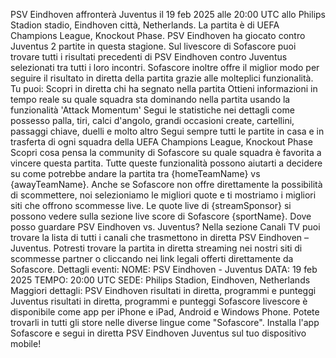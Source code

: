 PSV Eindhoven affronterà Juventus il 19 feb 2025 alle 20:00 UTC allo Philips Stadion stadio, Eindhoven città, Netherlands. La partita è di UEFA Champions League, Knockout Phase.
PSV Eindhoven ha giocato contro Juventus 2 partite in questa stagione.
Sul livescore di Sofascore puoi trovare tutti i risultati precedenti di PSV Eindhoven contro Juventus selezionati tra tutti i loro incontri. Sofascore inoltre offre il miglior modo per seguire il risultato in diretta della partita grazie alle molteplici funzionalità. Tu puoi:
Scopri in diretta chi ha segnato nella partita
Ottieni informazioni in tempo reale su quale squadra sta dominando nella partita usando la funzionalità 'Attack Momentum'
Segui le statistiche nei dettagli come possesso palla, tiri, calci d'angolo, grandi occasioni create, cartellini, passaggi chiave, duelli e molto altro
Segui sempre tutti le partite in casa e in trasferta di ogni squadra della UEFA Champions League, Knockout Phase
Scopri cosa pensa la community di Sofascore su quale squadra è favorita a vincere questa partita.
Tutte queste funzionalità possono aiutarti a decidere su come potrebbe andare la partita tra {homeTeamName} vs {awayTeamName}. Anche se Sofascore non offre direttamente la possibilità di scommettere, noi selezioniamo le migliori quote e ti mostriamo i migliori siti che offrono scommesse live. Le quote live di {streamSponsor} si possono vedere sulla sezione live score</sportlink> di Sofascore <sportlink>{sportName}.
Dove posso guardare PSV Eindhoven vs. Juventus? Nella sezione Canali TV puoi trovare la lista di tutti i canali che trasmettono in diretta PSV Eindhoven – Juventus. Potresti trovare la partita in diretta streaming nei nostri siti di scommesse partner o cliccando nei link legali offerti direttamente da Sofascore.
Dettagli eventi:
NOME: PSV Eindhoven - Juventus
DATA: 19 feb 2025
TEMPO: 20:00 UTC
SEDE: Philips Stadion, Eindhoven, Netherlands
Maggiori dettagli:
PSV Eindhoven risultati in diretta, programmi e punteggi
Juventus risultati in diretta, programmi e punteggi
Sofascore livescore è disponibile come app per iPhone e iPad, Android e Windows Phone. Potete trovarli in tutti gli store nelle diverse lingue come "Sofascore". Installa l'app Sofascore e segui in diretta PSV Eindhoven Juventus sul tuo dispositivo mobile!
